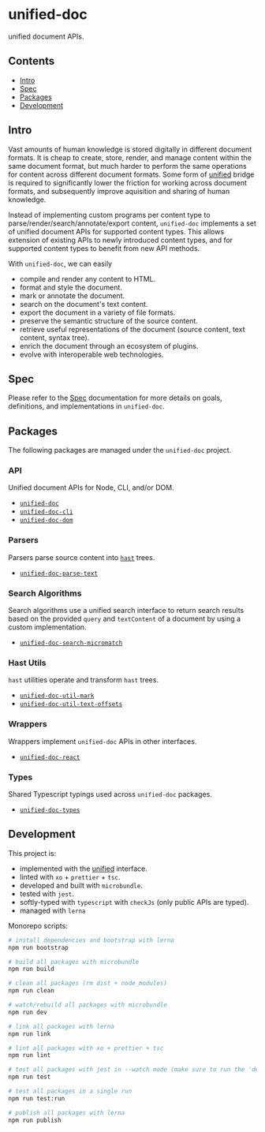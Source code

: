 # unified-doc
unified document APIs.

## Contents
- [Intro](#intro)
- [Spec](#spec)
- [Packages](#packages)
- [Development](#development)

## Intro
Vast amounts of human knowledge is stored digitally in different document formats.  It is cheap to create, store, render, and manage content within the same document format, but much harder to perform the same operations for content across different document formats.  Some form of [unified][unified] bridge is required to significantly lower the friction for working across document formats, and subsequently improve aquisition and sharing of human knowledge.

Instead of implementing custom programs per content type to parse/render/search/annotate/export content, `unified-doc` implements a set of unified document APIs for supported content types.  This allows extension of existing APIs to newly introduced content types, and for supported content types to benefit from new API methods.

With `unified-doc`, we can easily
- compile and render any content to HTML.
- format and style the document.
- mark or annotate the document.
- search on the document's text content.
- export the document in a variety of file formats.
- preserve the semantic structure of the source content.
- retrieve useful representations of the document (source content, text content, syntax tree).
- enrich the document through an ecosystem of plugins.
- evolve with interoperable web technologies.

## Spec
Please refer to the [Spec](./spec.md) documentation for more details on goals, definitions, and implementations in `unified-doc`.

## Packages
The following packages are managed under the `unified-doc` project.

### API
Unified document APIs for Node, CLI, and/or DOM.
- [`unified-doc`][unified-doc]
- [`unified-doc-cli`][unified-doc-cli]
- [`unified-doc-dom`][unified-doc-dom]

### Parsers
Parsers parse source content into [`hast`][hast] trees.
- [`unified-doc-parse-text`][unified-doc-parse-text]

### Search Algorithms
Search algorithms use a unified search interface to return search results based on the provided `query` and `textContent` of a document by using a custom implementation.
- [`unified-doc-search-micromatch`][unified-doc-search-micromatch]

### Hast Utils
`hast` utilities operate and transform `hast` trees.
- [`unified-doc-util-mark`][unified-doc-util-mark]
- [`unified-doc-util-text-offsets`][unified-doc-util-text-offsets]

### Wrappers
Wrappers implement `unified-doc` APIs in other interfaces.
- [`unified-doc-react`][unified-doc-react]

### Types
Shared Typescript typings used across `unified-doc` packages.
- [`unified-doc-types`][unified-doc-types]

## Development
This project is:
- implemented with the [unified][unified] interface.
- linted with `xo` + `prettier` + `tsc`.
- developed and built with `microbundle`.
- tested with `jest`.
- softly-typed with `typescript` with `checkJs` (only public APIs are typed).
- managed with `lerna`

Monorepo scripts:
```sh
# install dependencies and bootstrap with lerna
npm run bootstrap

# build all packages with microbundle
npm run build

# clean all packages (rm dist + node_modules)
npm run clean

# watch/rebuild all packages with microbundle
npm run dev

# link all packages with lerna
npm run link

# lint all packages with xo + prettier + tsc
npm run lint

# test all packages with jest in --watch mode (make sure to run the 'dev' script)
npm run test

# test all packages in a single run
npm run test:run

# publish all packages with lerna
npm run publish
```

<!-- Links -->
[hast]: https://github.com/syntax-tree/hast
[rehype]: https://github.com/rehypejs/rehype
[unified]: https://github.com/unifiedjs
[unified-doc]: https://github.com/unified-doc/unified-doc/tree/main/packages/unified-doc
[unified-doc-cli]: https://github.com/unified-doc/unified-doc-cli
[unified-doc-dom]: https://github.com/unified-doc/unified-doc-dom
[unified-doc-parse-text]: https://github.com/unified-doc/unified-doc/tree/main/packages/unified-doc-parse-text
[unified-doc-react]: https://github.com/unified-doc/unified-doc-react
[unified-doc-search-micromatch]: https://github.com/unified-doc/unified-doc/tree/main/packages/unified-doc-search-micromatch
[unified-doc-types]: https://github.com/unified-doc/unified-doc/tree/main/packages/unified-doc-types
[unified-doc-util-mark]: https://github.com/unified-doc/unified-doc/tree/main/packages/unified-doc-util-mark
[unified-doc-util-text-offsets]: https://github.com/unified-doc/unified-doc/tree/main/packages/unified-doc-util-text-offsets


